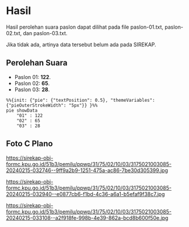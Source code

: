 # Hasil

Hasil perolehan suara paslon dapat dilihat pada file paslon-01.txt, paslon-02.txt, dan paslon-03.txt.

Jika tidak ada, artinya data tersebut belum ada pada SIREKAP.

## Perolehan Suara

 * Paslon 01: **122**.
 * Paslon 02: **65**.
 * Paslon 03: **28**.

```mermaid
%%{init: {"pie": {"textPosition": 0.5}, "themeVariables": {"pieOuterStrokeWidth": "5px"}} }%%
pie showData
    "01" : 122
    "02" : 65
    "03" : 28
```
## Foto C Plano

https://sirekap-obj-formc.kpu.go.id/51b3/pemilu/ppwp/31/75/02/10/03/3175021003085-20240215-032746--9ff9a2b9-1251-475a-ac86-7be30d305399.jpg

https://sirekap-obj-formc.kpu.go.id/51b3/pemilu/ppwp/31/75/02/10/03/3175021003085-20240215-032940--e0877cb6-f1bd-4c36-a6a1-b5efaf9f38c7.jpg

https://sirekap-obj-formc.kpu.go.id/51b3/pemilu/ppwp/31/75/02/10/03/3175021003085-20240215-033108--a2f918fe-998b-4e39-862a-bcd8b600f50e.jpg
